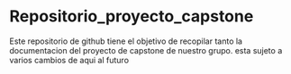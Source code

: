 # Repositorio_proyecto_capstone
Este repositorio de github tiene el objetivo de recopilar tanto la documentacion del proyecto de capstone de nuestro grupo. esta sujeto a varios cambios de aqui al futuro
